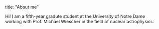 title: "About me"

Hi! I am a fifth-year gradute student at the University of Notre Dame working with Prof. Michael Wiescher in the field of nuclear astrophysics. 
